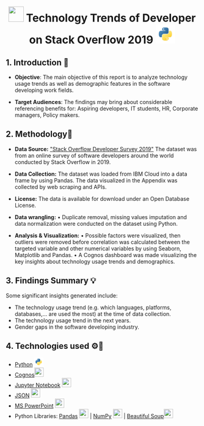 # <h1 align="center"><img src="https://user-images.githubusercontent.com/104643138/226099890-190e555e-eea1-4c4d-9184-3787f5058b2c.png" width="40" height="40"> Technology Trends of Developer on Stack Overflow 2019 <img src="https://github.com/PrinceCorwin/Useful-tech-icons/blob/main/images/python.png" width="50" height="50"></h1>

## **1. Introduction** :pushpin:

- **Objective**: The main objective of this report is to analyze technology usage trends as well as demographic features in the software developing work fields.

- **Target Audiences**: The findings may bring about considerable referencing benefits for: Aspiring developers, IT students, HR, Corporate managers, Policy makers.

## **2. Methodology**:microscope:

- **Data Source:** ["Stack Overflow Developer Survey 2019"](https://stackoverflow.blog/2019/04/09/the-2019-stack-overflow-developer-survey-results-are-in/) The dataset was from an online survey of software developers around the world conducted by Stack Overflow in 2019. 

- **Data Collection:** The dataset was loaded from IBM Cloud into a data frame by using Pandas. The data visualized in the Appendix was collected by web scraping and APIs.

- **License:** The data is available for download under an Open Database License.

- **Data wrangling:**
• Duplicate removal, missing values imputation and data normalization
were conducted on the dataset using Python.

- **Analysis & Visualization:**
• Possible factors were visualized, then outliers were removed before correlation was calculated between the targeted variable and other numerical variables by using Seaborn, Matplotlib and Pandas.
• A Cognos dashboard was made visualizing the key insights about technology usage trends and demographics.

## **3. Findings Summary** :bulb:

Some significant insights generated include:
- The technology usage trend (e.g. which languages, platforms, databases,... are used the most) at the time of data collection.
- The technology usage trend in the next years.
- Gender gaps in the software developing industry.

## 4. Technologies used ⚙️:satellite:
- [Python](https://coursera.org/share/9633cd154ac74544f87f83434258a90b) <img src="https://github.com/PrinceCorwin/Useful-tech-icons/blob/main/images/python.png" width="24" height="24">
- [Cognos](https://www.ibm.com/products/cognos-analytics)<img src="https://user-images.githubusercontent.com/104643138/226100535-a1276fa9-f2ae-4995-b153-a8fd0a231032.png" width="24" height="24">
- [Jupyter Notebook](https://jupyter.org/) <img src="https://user-images.githubusercontent.com/104643138/226098051-177ede6d-3fe5-49a8-8f57-446caf49f94c.png" width="24" height="24">
- [JSON](https://www.json.org/json-en.html) <img src="https://user-images.githubusercontent.com/104643138/226101078-826deb08-f7c3-40a6-8669-69522acd74be.png" width="24" height="24"/>
- [MS PowerPoint](https://www.microsoft.com/en-us/microsoft-365/powerpoint) <img src="https://user-images.githubusercontent.com/104643138/226101351-457d49ac-ac75-4371-ad72-db3f18f00c90.png" width="24" height="24">
- Python Libraries: [Pandas](https://pandas.pydata.org/) <img src="https://user-images.githubusercontent.com/104643138/225993416-31cf4034-962c-4842-8821-5a5ccfc8e729.png" width="24" height="24"/> | [NumPy](https://numpy.org/) <img src="https://user-images.githubusercontent.com/104643138/225993758-e1b3af8b-47a0-405d-90ff-b2edeeac3d37.png" width="24" height="24"/> | [Beautiful Soup](https://www.crummy.com/software/BeautifulSoup/bs4/doc/)<img src="https://user-images.githubusercontent.com/104643138/226100902-6061d6bb-31eb-4a94-b414-a1482646915c.jpg" width="24" height="24"/>

